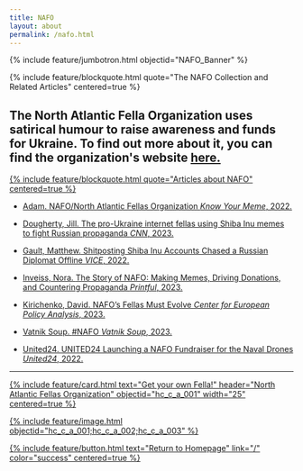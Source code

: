 ```yaml
---
title: NAFO
layout: about
permalink: /nafo.html
---
```

{% include feature/jumbotron.html objectid="NAFO_Banner" %}

{% include feature/blockquote.html quote="The NAFO Collection and Related Articles" centered=true %}

The North Atlantic Fella Organization uses satirical humour to raise awareness 
and funds for Ukraine. To find out more about it, you can find the organization's 
website <a href="https://nafo-ofan.org/en-ca">here.
---

{% include feature/blockquote.html quote="Articles about NAFO" centered=true %}

- Adam. <a href="https://knowyourmeme.com/memes/cultures/nafo-north-atlantic-fella-organization"> NAFO/North Atlantic Fellas Organization *Know Your Meme*, 2022.

- Dougherty, Jill. <a href=https://www.cnn.com/2023/07/11/europe/ukraine-nafo-russian-trolls-intl/index.html> The pro-Ukraine internet fellas using Shiba Inu memes to fight Russian propaganda 
*CNN*, 2023.

- Gault, Matthew.<a href="https://www.vice.com/en/article/shitposting-shiba-inu-accounts-chased-a-russian-diplomat-offline/"> Shitposting Shiba Inu Accounts Chased a Russian Diplomat Offline
*VICE*, 2022.

- Inveiss, Nora. <a href="https://www.printful.com/ca/blog/nafo-interview"> The Story of NAFO: Making Memes, Driving Donations, and Countering Propaganda *Printful*, 2023.

- Kirichenko, David. <a href="https://cepa.org/article/nafos-fellas-must-evolve/"> NAFO’s Fellas Must Evolve 
*Center for European Policy Analysis*, 2023.

- Vatnik Soup. <a href="https://vatniksoup.com/en/soups/205/"> #NAFO *Vatnik Soup*, 2023.

- United24. <a href="https://u24.gov.ua/news/nafo"> UNITED24 Launching a NAFO Fundraiser for the Naval Drones *United24*, 2022.

***


{% include feature/card.html text="Get your own Fella!" header="North Atlantic Fellas Organization" objectid="hc_c_a_001" width="25" centered=true %}


{% include feature/image.html objectid="hc_c_a_001;hc_c_a_002;hc_c_a_003" %}



{% include feature/button.html text="Return to Homepage" link="/" color="success" centered=true %}